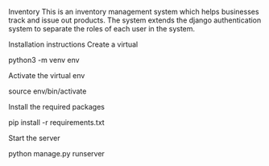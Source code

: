 Inventory
This is an inventory management system which helps businesses track and issue out products. The system extends the django authentication system to separate the roles of each user in the system.

Installation instructions
Create a virtual

python3 -m venv env

Activate the virtual env

source env/bin/activate

Install the required packages

pip install -r requirements.txt

Start the server

python manage.py runserver
